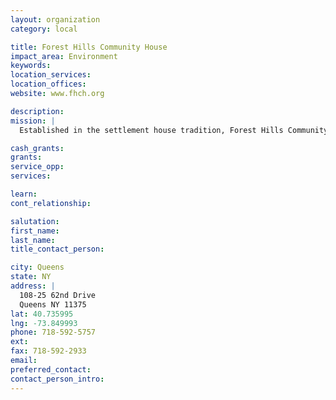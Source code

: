 ```yaml
---
layout: organization
category: local

title: Forest Hills Community House
impact_area: Environment
keywords: 
location_services: 
location_offices: 
website: www.fhch.org

description: 
mission: |
  Established in the settlement house tradition, Forest Hills Community House embodies the core belief that all persons can and want to grow and that all can contribute. Through broad-based, innovative leadership, it offers programs and services which help all people improve their lives and work together to strengthen their communities.

cash_grants: 
grants: 
service_opp: 
services: 

learn: 
cont_relationship: 

salutation: 
first_name: 
last_name: 
title_contact_person: 

city: Queens
state: NY
address: |
  108-25 62nd Drive  
  Queens NY 11375
lat: 40.735995
lng: -73.849993
phone: 718-592-5757
ext: 
fax: 718-592-2933
email: 
preferred_contact: 
contact_person_intro: 
---
```

